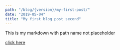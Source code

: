 ```yaml
---
path: "/blog/{version}/my-first-post/"
date: "2019-05-04"
title: "My first blog post second"
---
```

This is my markdown with path name not placeholder

[click here](/blog/{version}/my-first-post2/)
